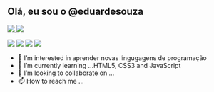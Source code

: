 ## Olá, eu sou o @eduardesouza
<div>
<a href="https://github.com/eduardesouza">
<img heigth="180em" src="https://github-readme-stats.vercel.app/api?username=eduardesouza&show_icons=true&theme=nord&include_all_commits=true&count_private=true"/>
<img heigth="180em" src="https://github-readme-stats.vercel.app/api/top-langs/?username=eduardesouza&layout=compact&langs_count=16&theme=nord"/>
</div>
  
 <div> 
  
 <a href="https://www.linkedin.com/in/eduardoesouza/" target="_blank"><img src="https://img.shields.io/badge/-LinkedIn-%230077B5?style=for-the-badge&logo=linkedin&logoColor=white" target="_blank"></a>
<a href="https://instagram.com/eduardesouza" target="_blank"><img src="https://img.shields.io/badge/-Instagram-%23E4405F?style=for-the-badge&logo=instagram&logoColor=white" target="_blank"></a>
<a href = "mailto:contatoeduardo856@gmail.com"><img src="https://img.shields.io/badge/-Gmail-%23333?style=for-the-badge&amp;logo=gmail&amp;logoColor=white" style="max-width: 100%;"></a>
<a href="https://www.youtube.com/" target="_blank"><img src="https://img.shields.io/badge/YouTube-FF0000?style=for-the-badge&logo=youtube&logoColor=white" target="_blank"></a>

</div>
  
- 👀 I’m interested in  aprender novas lingugagens de programação
- 🌱 I’m currently learning ...HTML5, CSS3 and JavaScript
- 💞️ I’m looking to collaborate on ...
- 📫 How to reach me ...

<!---
eduardesouza/eduardesouza is a ✨ special ✨ repository because its `README.md` (this file) appears on your GitHub profile.
You can click the Preview link to take a look at your changes.
---
